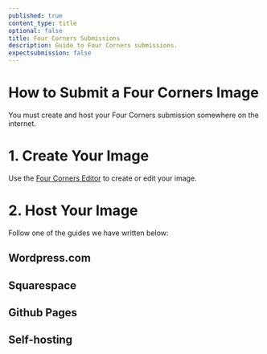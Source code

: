 ```yaml
---
published: true
content_type: title
optional: false
title: Four Corners Submissions
description: Guide to Four Corners submissions.
expectsubmission: false
---
```

# How to Submit a Four Corners Image

You must create and host your Four Corners submission somewhere on the internet.

# 1. Create Your Image

Use the [Four Corners Editor](https://digitalinteraction.github.io/fourcorners-editor/) to create or edit your image.

# 2. Host Your Image

Follow one of the guides we have written below:

## Wordpress.com


## Squarespace


## Github Pages


## Self-hosting
